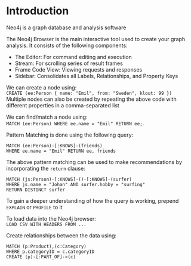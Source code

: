 # Introduction
Neo4j is a graph database and analysis software

The Neo4j Browser is the main interactive tool used to create your graph analysis. It consists of the following components:
- The Editor: For command editing and execution
- Stream: For scrolling series of result frames
- Frame Code View: Viewing requests and responses
- Sidebar: Consolidates all Labels, Relationships, and Property Keys

We can create a node using:  
``` CREATE (ee:Person { name: "Emil", from: "Sweden", klout: 99 }) ```  
Multiple nodes can also be created by repeating the above code with different properties in a comma-separated list

We can find/match a node using:  
``` MATCH (ee:Person) WHERE ee.name = "Emil" RETURN ee; ```. 

Pattern Matching is done using the following query:
``` 
MATCH (ee:Person)-[:KNOWS]-(friends)
WHERE ee.name = "Emil" RETURN ee, friends
```

The above pattern matching can be used to make recommendations by incorporating the ```return``` clause:
``` 
MATCH (js:Person)-[:KNOWS]-()-[:KNOWS]-(surfer)
WHERE js.name = "Johan" AND surfer.hobby = "surfing"
RETURN DISTINCT surfer
``` 

To gain a deeper understanding of how the query is working, prepend ```EXPLAIN``` or ```PROFILE``` to it  

To load data into the Neo4j browser:  
``` LOAD CSV WITH HEADERS FROM ... ```

Create relationships between the data using:  
``` 
MATCH (p:Product),(c:Category)
WHERE p.categoryID = c.categoryID
CREATE (p)-[:PART_OF]->(c)
```
